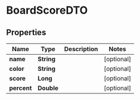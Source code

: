 
# BoardScoreDTO

## Properties
Name | Type | Description | Notes
------------ | ------------- | ------------- | -------------
**name** | **String** |  |  [optional]
**color** | **String** |  |  [optional]
**score** | **Long** |  |  [optional]
**percent** | **Double** |  |  [optional]




